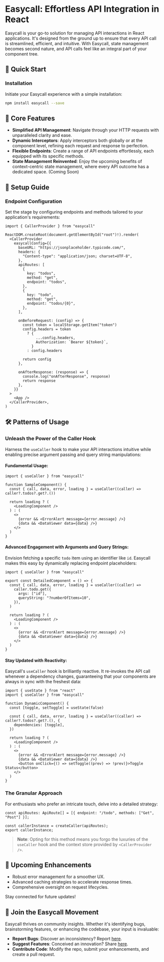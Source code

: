 # **Easycall**: Effortless API Integration in React

Easycall is your go-to solution for managing API interactions in React applications. It's designed from the ground up to ensure that every API call is streamlined, efficient, and intuitive. With Easycall, state management becomes second nature, and API calls feel like an integral part of your component tree.

## **🚀 Quick Start**

### **Installation**

Initiate your Easycall experience with a simple installation:

```bash
npm install easycall --save
```

## **🌟 Core Features**

- **Simplified API Management**: Navigate through your HTTP requests with unparalleled clarity and ease.
- **Dynamic Interceptors**: Apply interceptors both globally or at the component level, refining each request and response to perfection.
- **Flexible Endpoints**: Create a range of API endpoints effortlessly, each equipped with its specific methods.
- **State Management Reinvented**: Enjoy the upcoming benefits of context-centric state management, where every API outcome has a dedicated space. (Coming Soon)

## **🔧 Setup Guide**

### **Endpoint Configuration**

Set the stage by configuring endpoints and methods tailored to your application's requirements:

```tsx
import { CallerProvider } from "easycall"

ReactDOM.createRoot(document.getElementById("root")!).render(
  <CallerProvider
    easycallConfig={{
      baseURL: "https://jsonplaceholder.typicode.com/",
      headers: {
        "Content-type": "application/json; charset=UTF-8",
      },
      apiRoutes: [
        {
          key: "todos",
          method: "get",
          endpoint: "todos",
        },
        {
          key: "todo",
          method: "get",
          endpoint: "todos/{0}",
        },
      ],

      onBeforeRequest: (config) => {
        const token = localStorage.getItem("token")
        config.headers = token
          ? {
              ...config.headers,
              Authorization: `Bearer ${token}`,
            }
          : config.headers

        return config
      },

      onAfterResponse: (response) => {
        console.log("onAfterResponse", response)
        return response
      },
    }}
  >
    <App />
  </CallerProvider>,
)
```

## **🛠 Patterns of Usage**

### **Unleash the Power of the Caller Hook**

Harness the `useCaller` hook to make your API interactions intuitive while enabling precise argument passing and query string manipulations:

#### **Fundamental Usage**:

```tsx
import { useCaller } from "easycall"

function SampleComponent() {
  const { call, data, error, loading } = useCaller((caller) => caller?.todos?.get?.())

  return loading ? (
    <LoadingComponent />
  ) : (
    <>
      {error && <ErrorAlert message={error.message} />}
      {data && <DataViewer data={data} />}
    </>
  )
}
```

#### **Advanced Engagement with Arguments and Query Strings**:

Envision fetching a specific `todo` item using an identifier like `id`. Easycall makes this easy by dynamically replacing endpoint placeholders:

```tsx
import { useCaller } from "easycall"

export const DetailedComponent = () => {
  const { call, data, error, loading } = useCaller((caller) =>
    caller.todo.get({
      args: ["id"],
      queryString: "?numberOfItems=10",
    }),
  )

  return loading ? (
    <LoadingComponent />
  ) : (
    <>
      {error && <ErrorAlert message={error.message} />}
      {data && <DataViewer data={data} />}
    </>
  )
}
```

#### **Stay Updated with Reactivity**:

Easycall's `useCaller` hook is brilliantly reactive. It re-invokes the API call whenever a dependency changes, guaranteeing that your components are always in sync with the freshest data:

```tsx
import { useState } from "react"
import { useCaller } from "easycall"

function DynamicComponent() {
  const [toggle, setToggle] = useState(false)

  const { call, data, error, loading } = useCaller((caller) => caller?.todos?.get?.(), {
    dependencies: [toggle],
  })

  return loading ? (
    <LoadingComponent />
  ) : (
    <>
      {error && <ErrorAlert message={error.message} />}
      {data && <DataViewer data={data} />}
      <button onClick={() => setToggle((prev) => !prev)}>Toggle Status</button>
    </>
  )
}
```

### **The Granular Approach**

For enthusiasts who prefer an intricate touch, delve into a detailed strategy:

```tsx
const apiRoutes: ApiRoute[] = [{ endpoint: "/todo", methods: ["Get", "Post"] }];

const callerInstance = createCaller(apiRoutes);
export callerInstance;
```

> **Note**: Opting for this method means you forgo the luxuries of the `useCaller` hook and the context store provided by `<CallerProvider />`.

## **🔮 Upcoming Enhancements**

- Robust error management for a smoother UX.
- Advanced caching strategies to accelerate response times.
- Comprehensive oversight on request lifecycles.

Stay connected for future updates!

## **🤝 Join the Easycall Movement**

Easycall thrives on community insights. Whether it's identifying bugs, brainstorming features, or enhancing the codebase, your input is invaluable:

- **Report Bugs**: Discover an inconsistency? Report [here](https://github.com/b3hniya/easycall/issues).
- **Suggest Features**: Conceived an innovation? Share [here](https://github.com/b3hniya/easycall/issues).
- **Contribute Code**: Modify the repo, submit your enhancements, and create a pull request.
